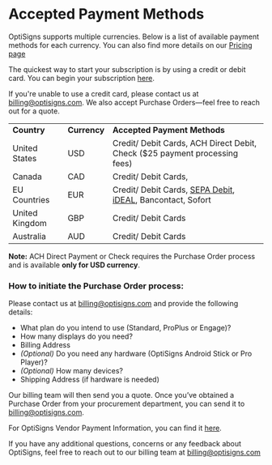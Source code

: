 # Accepted Payment Methods

OptiSigns supports multiple currencies. Below is a list of available payment methods for each currency. You can also find more details on our [Pricing page](https://www.optisigns.com/pricing)

The quickest way to start your subscription is by using a credit or debit card. You can begin your subscription [here](https://app.optisigns.com/app/s/subscription-plan).

If you're unable to use a credit card, please contact us at [billing@optisigns.com](mailto:billing@optisigns.com). We also accept Purchase Orders—feel free to reach out for a quote.

|  |  |  |
| --- | --- | --- |
| **Country** | **Currency** | **Accepted Payment Methods** |
| United States | USD | Credit/ Debit Cards, ACH Direct Debit,  Check ($25 payment processing fees) |
| Canada | CAD | Credit/ Debit Cards, |
| EU Countries | EUR | Credit/ Debit Cards, [SEPA Debit](https://support.optisigns.com/hc/en-us/articles/35749502945555), [iDEAL](https://support.optisigns.com/hc/en-us/articles/35749502945555), Bancontact, Sofort |
| United Kingdom | GBP | Credit/ Debit Cards |
| Australia | AUD | Credit/ Debit Cards |

**Note:** ACH Direct Payment or Check requires the Purchase Order process and is available **only for USD currency**.

### **How to initiate the Purchase Order process:**

Please contact us at billing@optisigns.com and provide the following details:

* What plan do you intend to use (Standard, ProPlus or Engage)?
* How many displays do you need?
* Billing Address
* *(Optional)* Do you need any hardware (OptiSigns Android Stick or Pro Player)?
* *(Optional)* How many devices?
* Shipping Address (if hardware is needed)

Our billing team will then send you a quote. Once you’ve obtained a Purchase Order from your procurement department, you can send it to [billing@optisigns.com](mailto:billing@optisigns.com).

For OptiSigns Vendor Payment Information, you can find it [here](https://drive.google.com/open?id=1KMc3ukI7kA6v6SnUJDzqT9mAtvY5GVwm&usp=drive_fs).

If you have any additional questions, concerns or any feedback about OptiSigns, feel free to reach out to our billing team at [billing@optisigns.com](mailto:billing@optisigns.com)